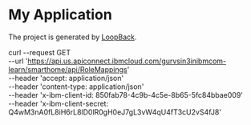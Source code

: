 # My Application

The project is generated by [LoopBack](http://loopback.io).

curl --request GET \
  --url 'https://api.us.apiconnect.ibmcloud.com/gurvsin3inibmcom-learn/smarthome/api/RoleMappings' \
  --header 'accept: application/json' \
  --header 'content-type: application/json' \
  --header 'x-ibm-client-id: 850fab78-4c9b-4c5e-8b65-5fc84bbae009' \
  --header 'x-ibm-client-secret: Q4wM3nA0fL8iH6rL8lD0lR0gH0eJ7gL3vW4qU4fT3cU2vS4fJ8'
